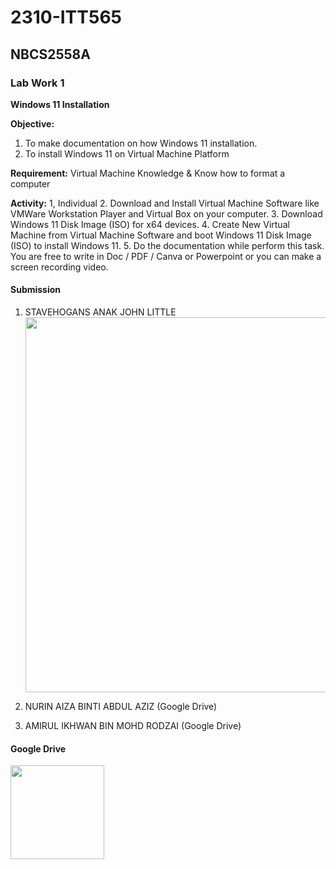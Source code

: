 # 2310-ITT565
## NBCS2558A
### Lab Work 1
**Windows 11 Installation**

**Objective:**
1. To make documentation on how Windows 11 installation.
2. To install Windows 11 on Virtual Machine Platform

**Requirement:** Virtual Machine Knowledge & Know how to format a computer

**Activity:**
1, Individual
2. Download and Install Virtual Machine Software like VMWare Workstation Player and Virtual Box on your computer.
3. Download Windows 11 Disk Image (ISO) for x64 devices.
4. Create New Virtual Machine from Virtual Machine Software and boot Windows 11 Disk Image (ISO) to install Windows 11.
5. Do the documentation while perform this task. You are free to write in Doc / PDF / Canva or Powerpoint or you can make a screen recording video.

#### Submission
1. STAVEHOGANS ANAK JOHN LITTLE
[<img src="https://www.craiglarman.com/wiki/images/4/4d/Icon-video.jpg" width="600" 
/>](https://www.canva.com/design/DAFxhn18qlk/y3lgPjg7FP4AWf7cP0pXDA/watch?utm_content=DAFxhn18qlk&utm_campaign=designshare&utm_medium=link&utm_source=editor)

2. NURIN AIZA BINTI ABDUL AZIZ (Google Drive)
   
3. AMIRUL IKHWAN BIN MOHD RODZAI (Google Drive)

#### Google Drive
[<img src="https://logowik.com/content/uploads/images/google-drive-new9328.logowik.com.webp" width="150"/>](https://drive.google.com/drive/folders/1K__ucUU4jMBK-xQYjffoHmss2oT9lmHz?usp=sharing)
